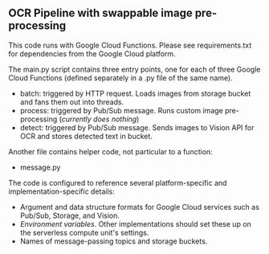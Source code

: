 OCR Pipeline with swappable image pre-processing
------------------------------------------------

This code runs with Google Cloud Functions. Please see requirements.txt for dependencies from the Google Cloud platform.

The main.py script contains three entry points, one for each of three Google Cloud Functions (defined separately in a .py file of the same name).
* batch: triggered by HTTP request. Loads images from storage bucket and fans them out into threads.
* process: triggered by Pub/Sub message. Runs custom image pre-processing (*currently does nothing*)
* detect: triggered by Pub/Sub message. Sends images to Vision API for OCR and stores detected text in bucket.

Another file contains helper code, not particular to a function:
* message.py

The code is configured to reference several platform-specific and implementation-specific details:
* Argument and data structure formats for Google Cloud services such as Pub/Sub, Storage, and Vision.
* *Environment variables*. Other implementations should set these up on the serverless compute unit's settings.
* Names of message-passing topics and storage buckets.



